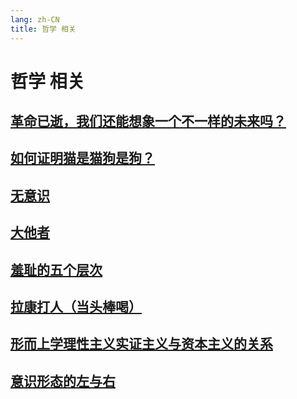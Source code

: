 ```yaml
---
lang: zh-CN
title: 哲学 相关
---
```

# 哲学 相关

## [革命已逝，我们还能想象一个不一样的未来吗？](../philosophy/革命已逝我们还能想象一个不一样的未来吗.md)
## [如何证明猫是猫狗是狗？](../philosophy/如何证明猫是猫狗是狗.md)
## [无意识](../philosophy/无意识.md)
## [大他者](../philosophy/大他者.md)
## [羞耻的五个层次](../philosophy/羞耻的五个层次.md)
## [拉康打人（当头棒喝）](../philosophy/拉康打人.md)
## [形而上学理性主义实证主义与资本主义的关系](../philosophy/形而上学理性主义实证主义与资本主义的关系.md)
## [意识形态的左与右](../philosophy/意识形态的左与右.md)
